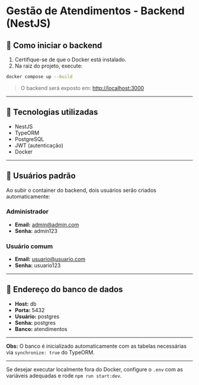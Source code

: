 # Gestão de Atendimentos - Backend (NestJS) #

## 🚀 Como iniciar o backend

1. Certifique-se de que o Docker está instalado.
2. Na raiz do projeto, execute:

```bash
docker compose up --build
```

> O backend será exposto em: [http://localhost:3000](http://localhost:3000)

---

## 📄 Tecnologias utilizadas

- NestJS
- TypeORM
- PostgreSQL
- JWT (autenticação)
- Docker

---

## 🔑 Usuários padrão

Ao subir o container do backend, dois usuários serão criados automaticamente:

### Administrador

- **Email:** admin@admin.com
- **Senha:** admin123

### Usuário comum

- **Email:** usuario@usuario.com
- **Senha:** usuario123

---

## 🔧 Endereço do banco de dados

- **Host:** db
- **Porta:** 5432
- **Usuário:** postgres
- **Senha:** postgres
- **Banco:** atendimentos

---

**Obs:** O banco é inicializado automaticamente com as tabelas necessárias via `synchronize: true` do TypeORM.

---

Se desejar executar localmente fora do Docker, configure o `.env` com as variáveis adequadas e rode `npm run start:dev`.
